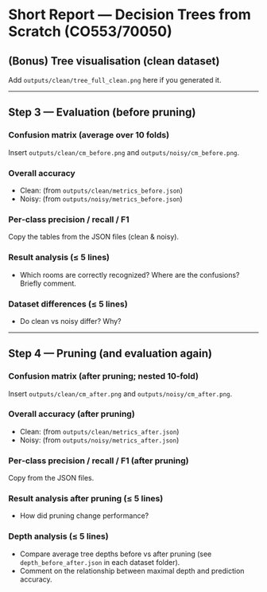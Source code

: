 # Short Report — Decision Trees from Scratch (CO553/70050)

## (Bonus) Tree visualisation (clean dataset)
Add `outputs/clean/tree_full_clean.png` here if you generated it.

---

## Step 3 — Evaluation (before pruning)

### Confusion matrix (average over 10 folds)
Insert `outputs/clean/cm_before.png` and `outputs/noisy/cm_before.png`.

### Overall accuracy
- Clean:    (from `outputs/clean/metrics_before.json`)
- Noisy:    (from `outputs/noisy/metrics_before.json`)

### Per‑class precision / recall / F1
Copy the tables from the JSON files (clean & noisy).

### Result analysis (≤ 5 lines)
- Which rooms are correctly recognized? Where are the confusions? Briefly comment.

### Dataset differences (≤ 5 lines)
- Do clean vs noisy differ? Why?

---

## Step 4 — Pruning (and evaluation again)

### Confusion matrix (after pruning; nested 10‑fold)
Insert `outputs/clean/cm_after.png` and `outputs/noisy/cm_after.png`.

### Overall accuracy (after pruning)
- Clean:    (from `outputs/clean/metrics_after.json`)
- Noisy:    (from `outputs/noisy/metrics_after.json`)

### Per‑class precision / recall / F1 (after pruning)
Copy from the JSON files.

### Result analysis after pruning (≤ 5 lines)
- How did pruning change performance?

### Depth analysis (≤ 5 lines)
- Compare average tree depths before vs after pruning (see `depth_before_after.json` in each dataset folder).
- Comment on the relationship between maximal depth and prediction accuracy.
